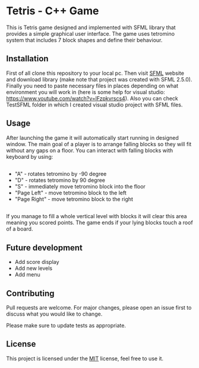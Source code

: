 # Tetris - C++ Game

This is Tetris game designed and implemented with SFML library that provides a simple graphical user interface. The game uses tetromino system that includes 7 block shapes and define their behaviour.

## Installation

First of all clone this repository to your local pc. Then visit [SFML](https://www.sfml-dev.org/index.php) website and download library (make note that project was created with SFML 2.5.0). Finally you need to paste necessary files in places depending on what environment you will work in (here is some help for visual studio: https://www.youtube.com/watch?v=lFzpkvrscs4). Also you can check TestSFML folder in which I created visual studio project with SFML files.

## Usage

After launching the game it will automatically start running in designed window. The main goal of a player is to arrange falling blocks so they will fit without any gaps on a floor. You can interact with falling blocks with keyboard by using:
##
- "A" - rotates tetromino by -90 degree <br />
- "D" - rotates tetromino by 90 degree <br />
- "S" - immediately move tetromino block into the floor <br />
- "Page Left" - move tetromino block to the left <br />
- "Page Right" - move tetromino block to the right
##
If you manage to fill a whole vertical level with blocks it will clear this area meaning you scored points. The game ends if your lying blocks touch a roof of a board. 

## Future development

- Add score display
- Add new levels
- Add menu

## Contributing

Pull requests are welcome. For major changes, please open an issue first
to discuss what you would like to change.

Please make sure to update tests as appropriate.

## License

This project is licensed under the [MIT](https://choosealicense.com/licenses/mit/) license, feel free to use it.